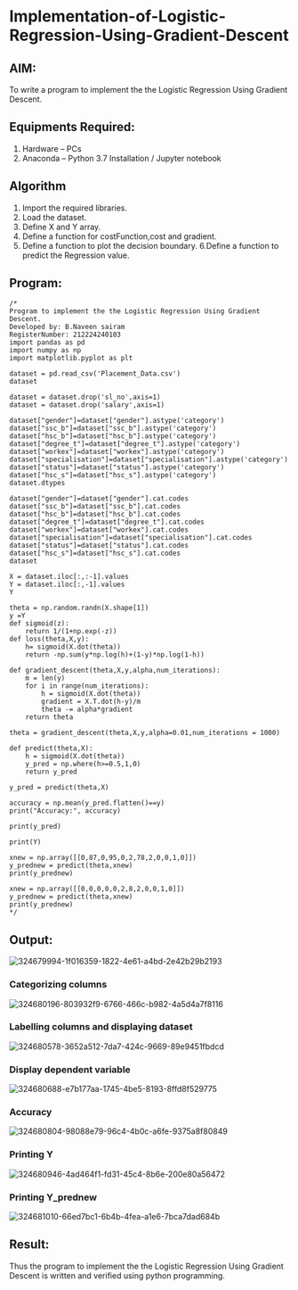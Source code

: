 # Implementation-of-Logistic-Regression-Using-Gradient-Descent

## AIM:
To write a program to implement the the Logistic Regression Using Gradient Descent.

## Equipments Required:
1. Hardware – PCs
2. Anaconda – Python 3.7 Installation / Jupyter notebook

## Algorithm
1. Import the required libraries.
2. Load the dataset.
3. Define X and Y array.
4. Define a function for costFunction,cost and gradient.
5. Define a function to plot the decision boundary. 6.Define a function to predict the 
   Regression value.

## Program:
```
/*
Program to implement the the Logistic Regression Using Gradient Descent.
Developed by: B.Naveen sairam
RegisterNumber: 212224240103
import pandas as pd
import numpy as np
import matplotlib.pyplot as plt

dataset = pd.read_csv('Placement_Data.csv')
dataset

dataset = dataset.drop('sl_no',axis=1)
dataset = dataset.drop('salary',axis=1)

dataset["gender"]=dataset["gender"].astype('category')
dataset["ssc_b"]=dataset["ssc_b"].astype('category')
dataset["hsc_b"]=dataset["hsc_b"].astype('category')
dataset["degree_t"]=dataset["degree_t"].astype('category')
dataset["workex"]=dataset["workex"].astype('category')
dataset["specialisation"]=dataset["specialisation"].astype('category')
dataset["status"]=dataset["status"].astype('category')
dataset["hsc_s"]=dataset["hsc_s"].astype('category')
dataset.dtypes

dataset["gender"]=dataset["gender"].cat.codes
dataset["ssc_b"]=dataset["ssc_b"].cat.codes
dataset["hsc_b"]=dataset["hsc_b"].cat.codes
dataset["degree_t"]=dataset["degree_t"].cat.codes
dataset["workex"]=dataset["workex"].cat.codes
dataset["specialisation"]=dataset["specialisation"].cat.codes
dataset["status"]=dataset["status"].cat.codes
dataset["hsc_s"]=dataset["hsc_s"].cat.codes
dataset

X = dataset.iloc[:,:-1].values
Y = dataset.iloc[:,-1].values
Y

theta = np.random.randn(X.shape[1])
y =Y
def sigmoid(z):
    return 1/(1+np.exp(-z))
def loss(theta,X,y):
    h= sigmoid(X.dot(theta))
    return -np.sum(y*np.log(h)+(1-y)*np.log(1-h))

def gradient_descent(theta,X,y,alpha,num_iterations):
    m = len(y)
    for i in range(num_iterations):
        h = sigmoid(X.dot(theta))
        gradient = X.T.dot(h-y)/m
        theta -= alpha*gradient
    return theta

theta = gradient_descent(theta,X,y,alpha=0.01,num_iterations = 1000)

def predict(theta,X):
    h = sigmoid(X.dot(theta))
    y_pred = np.where(h>=0.5,1,0)
    return y_pred

y_pred = predict(theta,X)

accuracy = np.mean(y_pred.flatten()==y)
print("Accuracy:", accuracy)

print(y_pred)

print(Y)

xnew = np.array([[0,87,0,95,0,2,78,2,0,0,1,0]])
y_prednew = predict(theta,xnew)
print(y_prednew)

xnew = np.array([[0,0,0,0,0,2,8,2,0,0,1,0]])
y_prednew = predict(theta,xnew)
print(y_prednew)
*/
```

## Output:
![324679994-1f016359-1822-4e61-a4bd-2e42b29b2193](https://github.com/gauthamkrishna7/-Implementation-of-Logistic-Regression-Using-Gradient-Descent/assets/141175025/8460f007-dd72-418a-a1a4-89e7c352c482)

### Categorizing columns
![324680196-803932f9-6766-466c-b982-4a5d4a7f8116](https://github.com/gauthamkrishna7/-Implementation-of-Logistic-Regression-Using-Gradient-Descent/assets/141175025/c3b56cef-53f7-4542-b0cc-1bb02844df55)

### Labelling columns and displaying dataset
![324680578-3652a512-7da7-424c-9669-89e9451fbdcd](https://github.com/gauthamkrishna7/-Implementation-of-Logistic-Regression-Using-Gradient-Descent/assets/141175025/e0c05953-83f6-49f7-96b9-95a4a128e9ea)

### Display dependent variable
![324680688-e7b177aa-1745-4be5-8193-8ffd8f529775](https://github.com/gauthamkrishna7/-Implementation-of-Logistic-Regression-Using-Gradient-Descent/assets/141175025/2b65a530-46a7-4bdb-b0c5-6c2bec37fe19)

### Accuracy
![324680804-98088e79-96c4-4b0c-a6fe-9375a8f80849](https://github.com/gauthamkrishna7/-Implementation-of-Logistic-Regression-Using-Gradient-Descent/assets/141175025/a05d9cb7-87e2-4d7b-a2fd-360516088c97)


### Printing Y
![324680946-4ad464f1-fd31-45c4-8b6e-200e80a56472](https://github.com/gauthamkrishna7/-Implementation-of-Logistic-Regression-Using-Gradient-Descent/assets/141175025/d31f65bb-d26a-4dfd-894a-faed352f8474)


### Printing Y_prednew
![324681010-66ed7bc1-6b4b-4fea-a1e6-7bca7dad684b](https://github.com/gauthamkrishna7/-Implementation-of-Logistic-Regression-Using-Gradient-Descent/assets/141175025/b60bae34-0499-40b2-9318-cc634ed75dc3)



## Result:
Thus the program to implement the the Logistic Regression Using Gradient Descent is written and verified using python programming.

